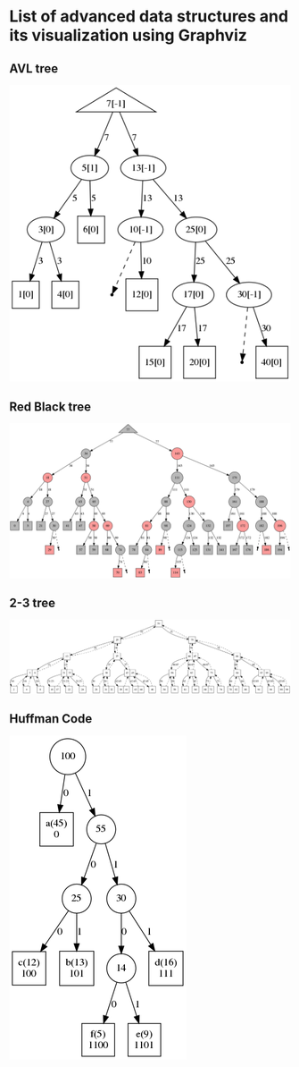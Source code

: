 # List of advanced data structures and its visualization using Graphviz

## AVL tree

![avl-tree](https://github.com/soblin/algorithm_illustrative/blob/master/images/avl.png)

## Red Black tree

![rb-tree](https://github.com/soblin/algorithm_illustrative/blob/master/images/red_black.png)

## 2-3 tree

![2-3-tree](https://github.com/soblin/algorithm_illustrative/blob/master/images/2-3tree.png)

## Huffman Code

![huffman](https://github.com/soblin/algorithm_illustrative/blob/master/images/huffman.png)
